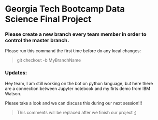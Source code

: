 # Georgia Tech Bootcamp Data Science Final Project

### Please create a new branch every team member in order to control the master branch.

Please run this command the first time before do any local changes:

> git checkout -b MyBranchName

### Updates:

Hey team, I am still working on the bot on python language, but here there are a connection between Jupyter notebook and my firts demo from IBM Watson.

Please take a look and we can discuss this during our next session!!!

> This comments will be replaced after we finish our project ;)